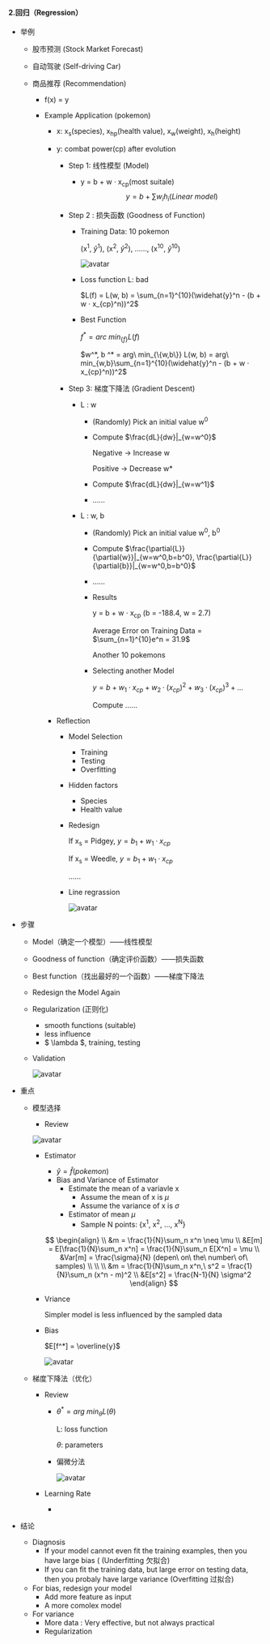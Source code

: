 #### 2.回归（Regression）

* 举例

  * 股市预测 (Stock Market Forecast)

  * 自动驾驶 (Self-driving Car)

  * 商品推荐 (Recommendation)

    * f(x) = y

    * Example Application (pokemon)

      * x: x<sub>s</sub>(species), x<sub>hp</sub>(health value), x<sub>w</sub>(weight), x<sub>h</sub>(height)

      * y: combat power(cp) after evolution

        * Step 1: 线性模型 (Model)

          * y = b + w · x<sub>cp</sub>(most suitale) 
            $$
            y = b + \sum w_ih_i (Linear\ model)
            $$

        * Step 2 : 损失函数 (Goodness of Function)

          * Training Data: 10 pokemon

            (x<sup>1</sup>, $\widehat{y}$<sup>1</sup>), (x<sup>2</sup>, $\widehat{y}$<sup>2</sup>), ......,  (x<sup>10</sup>, $\widehat{y}$<sup>10</sup>) 
            
            ![avatar](./images/line_regression_1.jpg)

          * Loss function L: bad

            $L(f) = L(w, b) = \sum_{n=1}^{10}(\widehat{y}^n - (b + w · x_{cp}^n))^2$

          * Best Function

            $f^* = arc\ min_{\{f\}} L(f)$

            $w^*, b ^* = arg\ min_{\{w,b\}} L(w, b) = arg\ min_{w,b}\sum_{n=1}^{10}(\widehat{y}^n - (b + w · x_{cp}^n))^2$

        * Step 3: 梯度下降法 (Gradient Descent)

          * L : w

            * (Randomly) Pick an initial value w<sup>0</sup>

            * Compute $\frac{dL}{dw}|_{w=w^0}$

              Negative -> Increase w

              Positive -> Decrease w*

            * Compute $\frac{dL}{dw}|_{w=w^1}$

            * ......

          * L : w, b

            * (Randomly) Pick an initial value w<sup>0</sup>, b<sup>0</sup>
            * Compute $\frac{\partial{L}}{\partial{w}}|_{w=w^0,b=b^0}, \frac{\partial{L}}{\partial{b}}|_{w=w^0,b=b^0}$

            * ......

            * Results

              y = b + w · x<sub>cp</sub> (b = -188.4, w = 2.7)

              Average Error on Training Data = $\sum_{n=1}^{10}e^n = 31.9$

              Another 10 pokemons

            * Selecting another Model

              $y = b + w_1 · x_{cp} + w_2 · (x_{cp})^2 + w_3 · (x_{cp})^3 + ...$

              Compute ......

      * Reflection

        * Model Selection

          * Training
          * Testing
          * Overfitting 

        * Hidden factors

          * Species
          * Health value

        * Redesign

          If x<sub>s</sub> = Pidgey, $y = b_1 + w_1 · x_{cp}$

          If x<sub>s</sub> = Weedle, $y = b_1 + w_1 · x_{cp}$

          ......

        * Line regrassion

          ![avatar](./images/line_regression_2.jpg)

* 步骤

  * Model（确定一个模型）——线性模型

  * Goodness of function（确定评价函数）——损失函数

  * Best function（找出最好的一个函数）——梯度下降法

    

  * Redesign the Model Again

  * Regularization (正则化)

    * smooth functions (suitable)
    * less influence
    * $ \lambda $,  training, testing

  * Validation

    ![avatar](./images/conclusion_1.jpg)

* 重点

  * 模型选择

    * Review

    ![avatar](./images/review.jpg)

    * Estimator

      * $\widehat{y} = \widehat{f}(pokemon)$
      * Bias and Variance of Estimator
        * Estimate the mean of a variavle x
          * Assume the mean of x is $\mu$
          * Assume the variance of x is $\sigma$
        * Estimator of mean $\mu$
          * Sample N points: {x<sup>1</sup>, x<sup>2</sup>, ..., x<sup>N</sup>}

      $$
      \begin{align} \\
      &m = \frac{1}{N}\sum_n x^n \neq \mu \\
      &E[m] = E[\frac{1}{N}\sum_n x^n] = \frac{1}{N}\sum_n E[X^n] = \mu \\
      &Var[m] = \frac{\sigma}{N} (depen\ on\ the\ number\ of\ samples) \\ 
      \\ \\
      &m = \frac{1}{N}\sum_n x^n,\ s^2 = \frac{1}{N}\sum_n (x^n - m)^2 \\
      &E[s^2] = \frac{N-1}{N} \sigma^2
      \end{align}
      $$

    

    * Vriance

      Simpler model is less influenced by the sampled data

    * Bias

      $E[f^*] = \overline{y}$

      ![avatar](./images/bias_virance.jpg)

  * 梯度下降法（优化）

    * Review

      * $\theta^* = arg\ min_{\theta} L(\theta)$

        L: loss function

        $\theta$: parameters

      * 偏微分法

        ![avatar](./images/gradient_descent.jpg)

    * Learning Rate

      * 

* 结论

  * Diagnosis
    * If your model cannot even fit the training examples, then you have large bias ( (Underfitting 欠拟合)
    * If you can fit the training data, but large error on testing data, then you probaly have large variance  (Overfitting 过拟合)
  * For bias, redesign your model
    * Add more feature as input
    * A more comolex model
  * For variance
    * More data : Very effective, but not always practical
    * Regularization











































